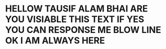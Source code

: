 # HELLOW TAUSIF ALAM BHAI ARE YOU VISIABLE THIS TEXT IF YES YOU CAN RESPONSE ME BLOW LINE OK I AM ALWAYS HERE
